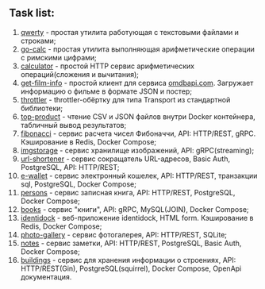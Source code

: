 ## Task list:

1. [qwerty](./qwerty) - простая утилита работующая с текстовыми файлами и строками;
2. [go-calc](./go-calc) - простая утилита выполняющая арифметические операции с римскими цифрами;
3. [calculator](./calculator) - простой HTTP сервис арифметических операций(сложения и вычитания);
4. [get-film-info](./get-film-info) - простой клиент для сервиса [omdbapi.com](http://www.omdbapi.com/). Загружает информацию о фильме в формате JSON и постер;
5. [throttler](./throttler) - throttler-обёртку для типа Transport из стандартной библиотеки;
6. [top-product](./top-product) - чтение CSV и JSON файлов внутри Docker контейнера, табличный вывод результатов;
7. [fibonacci](./fibonacci) - сервис расчета чисел Фибоначчи, API: HTTP/REST, gRPC. Кэширование в Redis, Docker Compose;
8. [imgstorage](./imgstorage) - сервис хранилище изображений, API: gRPC(streaming);
9. [url-shortener](./url-shortener) - сервис сокращатель URL-адресов, Basic Auth, PostgreSQL, API: HTTP/REST;
10. [e-wallet](./e-wallet) - сервис электронный кошелек, API: HTTP/REST, транзакции sql, PostgreSQL, Docker Compose;
11. [persons](./persons) - сервис записная книга, API: HTTP/REST, PostgreSQL, Docker Compose;
12. [books](./books) - сервис "книги", API: gRPC, MySQL(JOIN), Docker Compose;
13. [identidock](./identidock) -  веб-приложение identidock, HTML form. Кэширование в Redis, Docker Compose;
14. [photo-gallery](./photo-gallery) - сервис фотогалерея, API: HTTP/REST, SQLite;
15. [notes](./notes) - сервис заметки, API: HTTP/REST, PostgreSQL, Basic Auth, Docker Compose;
16. [buildings](./buildings) - сервис для хранения информации о строениях, API: HTTP/REST(Gin), PostgreSQL(squirrel), Docker Compose, OpenApi документация.

